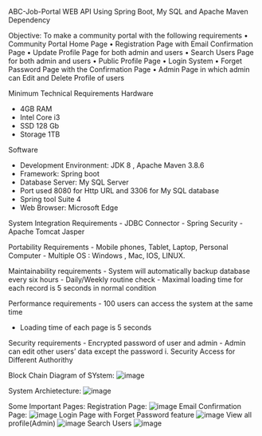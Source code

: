 ABC-Job-Portal WEB API Using Spring Boot, My SQL and Apache Maven Dependency

Objective:
To make a community portal with the following requirements
• Community Portal Home Page 
• Registration Page with Email Confirmation Page 
• Update Profile Page for both admin and users
• Search Users Page for both admin and users
• Public Profile Page 
• Login System
• Forget Password Page with the Confirmation Page 
• Admin Page in which admin can Edit and Delete Profile of users

Minimum Technical  Requirements
Hardware
-	4GB RAM
-	Intel Core i3
-	SSD 128 Gb
-	Storage 1TB

Software
-	Development Environment: JDK 8 , Apache Maven 3.8.6
-	Framework: Spring boot
-	Database Server: My SQL Server
-	Port used 8080 for Http URL and 3306 for My SQL database
-	Spring tool Suite 4
-	Web Browser: Microsoft Edge

System Integration Requirements
  	  - JDBC Connector
    	- Spring Security
 	   - Apache Tomcat Jasper
     
Portability Requirements
	- Mobile phones, Tablet, Laptop, Personal Computer
	- Multiple OS : Windows , Mac, IOS, LINUX.
 
Maintainability requirements 
	- System will automatically backup database every six hours 
	- Daily/Weekly routine check 
		- Maximal loading time for each record is 5 seconds in normal condition
  
Performance requirements 
	- 100 users can access the system at the same time 	
  - Loading time of each page is 5 seconds 
 
Security requirements 
	- Encrypted password of user and admin 
	- Admin can edit other users’ data except the password 
			i. Security Access for Different Authorithy

 Block Chain Diagram of SYstem:
 ![image](https://github.com/user-attachments/assets/b56664fa-e614-4d70-965e-8793a18b275a)

 System Archietecture:
 ![image](https://github.com/user-attachments/assets/f6b5d472-8cb3-4a51-a9ab-5d37d7b05cbc)

Some Important Pages:
	Registration Page:
	![image](https://github.com/user-attachments/assets/8f92fc59-d2c3-40d8-b38e-fa319da2db2d)
 	Email Confirmation Page:
  	![image](https://github.com/user-attachments/assets/7814d7cd-d2fc-4434-98e1-66c8da3e3f46)
   	Login Page with Forget Password feature
    	![image](https://github.com/user-attachments/assets/ec3a8fd1-bd6e-4b8a-a566-439fe6578cb9)
	View all profile(Admin)
 	![image](https://github.com/user-attachments/assets/611ccef5-e6c0-480e-8000-8af58ed551d7)
	Search Users
 	![image](https://github.com/user-attachments/assets/41b1beba-1ee2-4a51-ac8e-d8d99afe4042)



